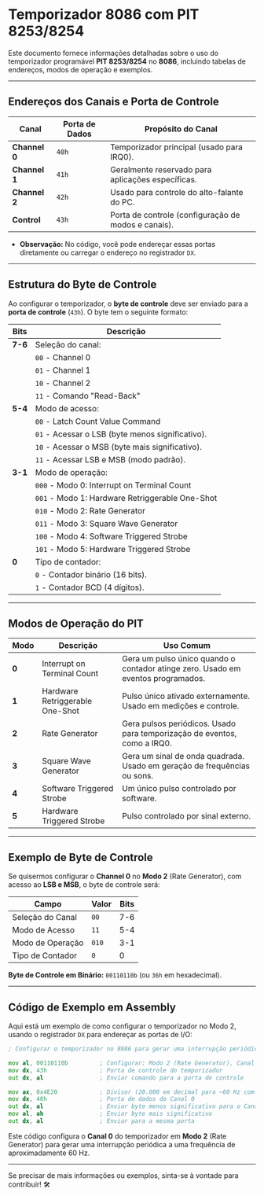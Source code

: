 # Temporizador 8086 com PIT 8253/8254

Este documento fornece informações detalhadas sobre o uso do temporizador programável **PIT 8253/8254** no **8086**, incluindo tabelas de endereços, modos de operação e exemplos.

---

## Endereços dos Canais e Porta de Controle

| Canal      | Porta de Dados | Propósito do Canal                    |
|------------|----------------|---------------------------------------|
| **Channel 0** | `40h`         | Temporizador principal (usado para IRQ0). |
| **Channel 1** | `41h`         | Geralmente reservado para aplicações específicas. |
| **Channel 2** | `42h`         | Usado para controle do alto-falante do PC. |
| **Control**  | `43h`         | Porta de controle (configuração de modos e canais). |

- **Observação:** No código, você pode endereçar essas portas diretamente ou carregar o endereço no registrador `DX`.

---

## Estrutura do Byte de Controle

Ao configurar o temporizador, o **byte de controle** deve ser enviado para a **porta de controle** (`43h`). O byte tem o seguinte formato:

| Bits      | Descrição                                      |
|-----------|-----------------------------------------------|
| **7-6**    | Seleção do canal:                             |
|           | `00` - Channel 0                              |
|           | `01` - Channel 1                              |
|           | `10` - Channel 2                              |
|           | `11` - Comando "Read-Back"                    |
| **5-4**    | Modo de acesso:                               |
|           | `00` - Latch Count Value Command              |
|           | `01` - Acessar o LSB (byte menos significativo). |
|           | `10` - Acessar o MSB (byte mais significativo). |
|           | `11` - Acessar LSB e MSB (modo padrão).        |
| **3-1**    | Modo de operação:                             |
|           | `000` - Modo 0: Interrupt on Terminal Count   |
|           | `001` - Modo 1: Hardware Retriggerable One-Shot |
|           | `010` - Modo 2: Rate Generator                |
|           | `011` - Modo 3: Square Wave Generator         |
|           | `100` - Modo 4: Software Triggered Strobe     |
|           | `101` - Modo 5: Hardware Triggered Strobe     |
| **0**      | Tipo de contador:                             |
|           | `0` - Contador binário (16 bits).             |
|           | `1` - Contador BCD (4 dígitos).               |

---

## Modos de Operação do PIT

| Modo   | Descrição                                      | Uso Comum                          |
|--------|-----------------------------------------------|------------------------------------|
| **0**  | Interrupt on Terminal Count                   | Gera um pulso único quando o contador atinge zero. Usado em eventos programados. |
| **1**  | Hardware Retriggerable One-Shot               | Pulso único ativado externamente. Usado em medições e controle. |
| **2**  | Rate Generator                                | Gera pulsos periódicos. Usado para temporização de eventos, como a IRQ0. |
| **3**  | Square Wave Generator                         | Gera um sinal de onda quadrada. Usado em geração de frequências ou sons. |
| **4**  | Software Triggered Strobe                     | Um único pulso controlado por software. |
| **5**  | Hardware Triggered Strobe                     | Pulso controlado por sinal externo. |

---

## Exemplo de Byte de Controle

Se quisermos configurar o **Channel 0** no **Modo 2** (Rate Generator), com acesso ao **LSB e MSB**, o byte de controle será:

| Campo                | Valor   | Bits  |
|----------------------|---------|-------|
| Seleção do Canal     | `00`    | 7-6   |
| Modo de Acesso       | `11`    | 5-4   |
| Modo de Operação     | `010`   | 3-1   |
| Tipo de Contador     | `0`     | 0     |

**Byte de Controle em Binário:** `00110110b` (ou `36h` em hexadecimal).

---

## Código de Exemplo em Assembly

Aqui está um exemplo de como configurar o temporizador no Modo 2, usando o registrador `DX` para endereçar as portas de I/O:

```asm
; Configurar o temporizador no 8086 para gerar uma interrupção periódica.

mov al, 00110110b         ; Configurar: Modo 2 (Rate Generator), Canal 0
mov dx, 43h               ; Porta de controle do temporizador
out dx, al                ; Enviar comando para a porta de controle

mov ax, 0x4E20            ; Divisor (20.000 em decimal para ~60 Hz com clock de 1.19318 MHz)
mov dx, 40h               ; Porta de dados do Canal 0
out dx, al                ; Enviar byte menos significativo para o Canal 0
mov al, ah                ; Enviar byte mais significativo
out dx, al                ; Enviar para a mesma porta
```

Este código configura o **Canal 0** do temporizador em **Modo 2** (Rate Generator) para gerar uma interrupção periódica a uma frequência de aproximadamente 60 Hz.

---

Se precisar de mais informações ou exemplos, sinta-se à vontade para contribuir! 🛠️

